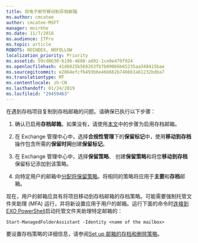 ```yaml
---
title: 将电子邮件移动到存档邮箱
ms.author: cmcatee
author: cmcatee-MSFT
manager: mnirkhe
ms.date: 11/7/2018
ms.audience: ITPro
ms.topic: article
ROBOTS: NOINDEX, NOFOLLOW
localization_priority: Priority
ms.assetid: 59cd8630-6196-4680-ad92-1ce0e479f924
ms.openlocfilehash: 41d6825b568263fb7b09066b65235aa348415bae
ms.sourcegitcommit: e2864efcfb493b6e46b662b746661a61232bdba7
ms.translationtype: MT
ms.contentlocale: zh-CN
ms.lasthandoff: 01/24/2019
ms.locfileid: "29459463"
---
```

在遇到存档项目复制到存档邮箱的问题。请确保已执行以下步骤：
  
1. 确认已启用**存档邮箱**。如果没有，请使用[本文](https://docs.microsoft.com/en-us/office365/securitycompliance/enable-archive-mailboxes)中的步骤为启用存档邮箱。 
    
2. 在 Exchange 管理中心中，选择**合规性管理**下的**保留标记**中，使用**移动到存档**操作包含所需的**保留时间**创建**保留标记**。
    
3. 在 Exchange 管理中心中，选择**保留策略**、 创建**保留策略**和将您**移动到存档**保留标记添加到该策略。 
    
4. 向特定用户的邮箱中[分配将保留策略](https://docs.microsoft.com/en-us/exchange/security-and-compliance/messaging-records-management/apply-retention-policy)。将相同的策略将应用于**主要**和**存档**邮箱。 
    
现在，用户的邮箱应具有将项目移动到存档邮箱的存档策略。可能需要强制托管文件夹助理 (MFA) 运行，并将新设置应用于用户的邮箱。运行下面的命令时[连接到 EXO PowerShell](https://docs.microsoft.com/en-us/powershell/exchange/exchange-online/connect-to-exchange-online-powershell/connect-to-exchange-online-powershell?view=exchange-ps)启动托管文件夹助理特定邮箱的： 
  
```
Start-ManagedFolderAssistant -Identity <name of the mailbox>
```

要设置存档策略的详细信息，请参阅[Set up 邮箱的存档和删除策略](https://docs.microsoft.com/en-us/office365/securitycompliance/set-up-an-archive-and-deletion-policy-for-mailboxes#step-1-enable-archive-mailboxes-for-users)。
  

